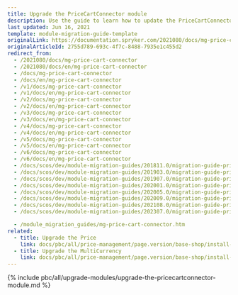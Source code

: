 ```yaml
---
title: Upgrade the PriceCartConnector module
description: Use the guide to learn how to update the PriceCartConnector module.
last_updated: Jun 16, 2021
template: module-migration-guide-template
originalLink: https://documentation.spryker.com/2021080/docs/mg-price-cart-connector
originalArticleId: 2755d789-693c-4f7c-8488-7935e1c455d2
redirect_from:
  - /2021080/docs/mg-price-cart-connector
  - /2021080/docs/en/mg-price-cart-connector
  - /docs/mg-price-cart-connector
  - /docs/en/mg-price-cart-connector
  - /v1/docs/mg-price-cart-connector
  - /v1/docs/en/mg-price-cart-connector
  - /v2/docs/mg-price-cart-connector
  - /v2/docs/en/mg-price-cart-connector
  - /v3/docs/mg-price-cart-connector
  - /v3/docs/en/mg-price-cart-connector
  - /v4/docs/mg-price-cart-connector
  - /v4/docs/en/mg-price-cart-connector
  - /v5/docs/mg-price-cart-connector
  - /v5/docs/en/mg-price-cart-connector
  - /v6/docs/mg-price-cart-connector
  - /v6/docs/en/mg-price-cart-connector
  - /docs/scos/dev/module-migration-guides/201811.0/migration-guide-pricecartconnector.html
  - /docs/scos/dev/module-migration-guides/201903.0/migration-guide-pricecartconnector.html
  - /docs/scos/dev/module-migration-guides/201907.0/migration-guide-pricecartconnector.html
  - /docs/scos/dev/module-migration-guides/202001.0/migration-guide-pricecartconnector.html
  - /docs/scos/dev/module-migration-guides/202005.0/migration-guide-pricecartconnector.html
  - /docs/scos/dev/module-migration-guides/202009.0/migration-guide-pricecartconnector.html
  - /docs/scos/dev/module-migration-guides/202108.0/migration-guide-pricecartconnector.html
  - /docs/scos/dev/module-migration-guides/202307.0/migration-guide-pricecartconnector.html

  - /module_migration_guides/mg-price-cart-connector.htm
related:
  - title: Upgrade the Price
    link: docs/pbc/all/price-management/page.version/base-shop/install-and-upgrade/upgrade-modules/upgrade-the-price-module.html
  - title: Upgrade the MultiCurrency
    link: docs/pbc/all/price-management/page.version/base-shop/install-and-upgrade/upgrade-modules/upgrade-to-multi-currency.html
---
```


{% include pbc/all/upgrade-modules/upgrade-the-pricecartconnector-module.md %} <!-- To edit, see /_includes/pbc/all/upgrade-modules/upgrade-the-pricecartconnector-module.md -->
